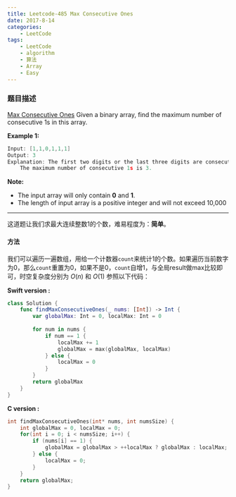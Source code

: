 ```yaml
---
title: Leetcode-485 Max Consecutive Ones
date: 2017-8-14
categories:
    - LeetCode
tags:
    - LeetCode
    - algorithm
    - 算法
    - Array
    - Easy
---
```


### 题目描述
[Max Consecutive Ones](https://leetcode.com/problems/max-consecutive-ones/description/)
Given a binary array, find the maximum number of consecutive 1s in this array.

**Example 1:**

``` c
Input: [1,1,0,1,1,1]
Output: 3
Explanation: The first two digits or the last three digits are consecutive 1s.
    The maximum number of consecutive 1s is 3.
```

**Note:**

* The input array will only contain **0** and **1**.
* The length of input array is a positive integer and will not exceed 10,000

- - -
这道题让我们求最大连续整数1的个数，难易程度为：**简单**。

#### 方法

我们可以遍历一遍数组，用给一个计数器`count`来统计1的个数。如果遍历当前数字为0，那么`count`重置为0，如果不是0，`count`自增1，与全局result做max比较即可，时空复杂度分别为 $O(n)$ 和 $O(1)$ 参照以下代码：

**Swift version :**

```swift
class Solution {
    func findMaxConsecutiveOnes(_ nums: [Int]) -> Int {
        var globalMax: Int = 0, localMax: Int = 0
        
        for num in nums {
            if num == 1 {
                localMax += 1
                globalMax = max(globalMax, localMax)
            } else {
                localMax = 0
            }
        }
        return globalMax
    }
}
```

**C version :**

```c
int findMaxConsecutiveOnes(int* nums, int numsSize) {
    int globalMax = 0, localMax = 0;
    for(int i = 0; i < numsSize; i++) {
        if (nums[i] == 1) {
            globalMax = globalMax > ++localMax ? globalMax : localMax;
        } else {
            localMax = 0;
        }
    }
    return globalMax;
}
```

